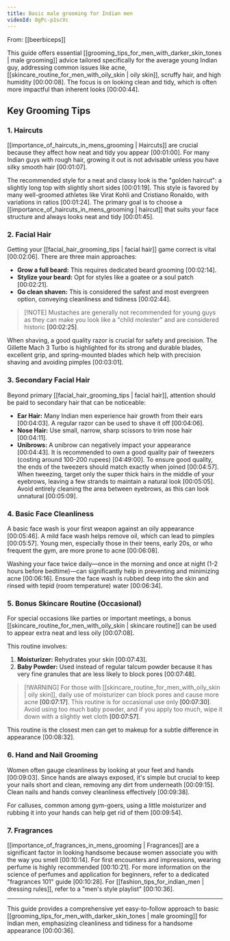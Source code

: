 ```yaml
---
title: Basic male grooming for Indian men
videoId: 8gPc-p1scVc
---
```


From: [[beerbiceps]] <br/> 

This guide offers essential [[grooming_tips_for_men_with_darker_skin_tones | male grooming]] advice tailored specifically for the average young Indian guy, addressing common issues like acne, [[skincare_routine_for_men_with_oily_skin | oily skin]], scruffy hair, and high humidity <a class="yt-timestamp" data-t="00:00:08">[00:00:08]</a>. The focus is on looking clean and tidy, which is often more impactful than inherent looks <a class="yt-timestamp" data-t="00:00:44">[00:00:44]</a>.

## Key Grooming Tips

### 1. Haircuts
[[importance_of_haircuts_in_mens_grooming | Haircuts]] are crucial because they affect how neat and tidy you appear <a class="yt-timestamp" data-t="00:01:00">[00:01:00]</a>. For many Indian guys with rough hair, growing it out is not advisable unless you have silky smooth hair <a class="yt-timestamp" data-t="00:01:07">[00:01:07]</a>.

The recommended style for a neat and classy look is the "golden haircut": a slightly long top with slightly short sides <a class="yt-timestamp" data-t="00:01:19">[00:01:19]</a>. This style is favored by many well-groomed athletes like Virat Kohli and Cristiano Ronaldo, with variations in ratios <a class="yt-timestamp" data-t="00:01:24">[00:01:24]</a>. The primary goal is to choose a [[importance_of_haircuts_in_mens_grooming | haircut]] that suits your face structure and always looks neat and tidy <a class="yt-timestamp" data-t="00:01:45">[00:01:45]</a>.

### 2. Facial Hair
Getting your [[facial_hair_grooming_tips | facial hair]] game correct is vital <a class="yt-timestamp" data-t="00:02:06">[00:02:06]</a>. There are three main approaches:
*   **Grow a full beard:** This requires dedicated beard grooming <a class="yt-timestamp" data-t="00:02:14">[00:02:14]</a>.
*   **Stylize your beard:** Opt for styles like a goatee or a soul patch <a class="yt-timestamp" data-t="00:02:21">[00:02:21]</a>.
*   **Go clean shaven:** This is considered the safest and most evergreen option, conveying cleanliness and tidiness <a class="yt-timestamp" data-t="00:02:44">[00:02:44]</a>.

> [!NOTE] Mustaches are generally not recommended for young guys as they can make you look like a "child molester" and are considered historic <a class="yt-timestamp" data-t="00:02:25">[00:02:25]</a>.

When shaving, a good quality razor is crucial for safety and precision. The Gillette Mach 3 Turbo is highlighted for its strong and durable blades, excellent grip, and spring-mounted blades which help with precision shaving and avoiding pimples <a class="yt-timestamp" data-t="00:03:01">[00:03:01]</a>.

### 3. Secondary Facial Hair
Beyond primary [[facial_hair_grooming_tips | facial hair]], attention should be paid to secondary hair that can be noticeable:
*   **Ear Hair:** Many Indian men experience hair growth from their ears <a class="yt-timestamp" data-t="00:04:03">[00:04:03]</a>. A regular razor can be used to shave it off <a class="yt-timestamp" data-t="00:04:06">[00:04:06]</a>.
*   **Nose Hair:** Use small, narrow, sharp scissors to trim nose hair <a class="yt-timestamp" data-t="00:04:11">[00:04:11]</a>.
*   **Unibrows:** A unibrow can negatively impact your appearance <a class="yt-timestamp" data-t="00:04:43">[00:04:43]</a>. It is recommended to own a good quality pair of tweezers (costing around 100-200 rupees) <a class="yt-timestamp" data-t="04:49:00">[04:49:00]</a>. To ensure good quality, the ends of the tweezers should match exactly when joined <a class="yt-timestamp" data-t="00:04:57">[00:04:57]</a>. When tweezing, target only the super thick hairs in the middle of your eyebrows, leaving a few strands to maintain a natural look <a class="yt-timestamp" data-t="00:05:05">[00:05:05]</a>. Avoid entirely cleaning the area between eyebrows, as this can look unnatural <a class="yt-timestamp" data-t="00:05:09">[00:05:09]</a>.

### 4. Basic Face Cleanliness
A basic face wash is your first weapon against an oily appearance <a class="yt-timestamp" data-t="00:05:46">[00:05:46]</a>. A mild face wash helps remove oil, which can lead to pimples <a class="yt-timestamp" data-t="00:05:57">[00:05:57]</a>. Young men, especially those in their teens, early 20s, or who frequent the gym, are more prone to acne <a class="yt-timestamp" data-t="00:06:08">[00:06:08]</a>.

Washing your face twice daily—once in the morning and once at night (1-2 hours before bedtime)—can significantly help in preventing and minimizing acne <a class="yt-timestamp" data-t="00:06:16">[00:06:16]</a>. Ensure the face wash is rubbed deep into the skin and rinsed with tepid (room temperature) water <a class="yt-timestamp" data-t="00:06:34">[00:06:34]</a>.

### 5. Bonus Skincare Routine (Occasional)
For special occasions like parties or important meetings, a bonus [[skincare_routine_for_men_with_oily_skin | skincare routine]] can be used to appear extra neat and less oily <a class="yt-timestamp" data-t="00:07:08">[00:07:08]</a>.

This routine involves:
1.  **Moisturizer:** Rehydrates your skin <a class="yt-timestamp" data-t="00:07:43">[00:07:43]</a>.
2.  **Baby Powder:** Used instead of regular talcum powder because it has very fine granules that are less likely to block pores <a class="yt-timestamp" data-t="00:07:48">[00:07:48]</a>.

> [!WARNING] For those with [[skincare_routine_for_men_with_oily_skin | oily skin]], daily use of moisturizer can block pores and cause more acne <a class="yt-timestamp" data-t="00:07:17">[00:07:17]</a>. This routine is for occasional use only <a class="yt-timestamp" data-t="00:07:30">[00:07:30]</a>. Avoid using too much baby powder, and if you apply too much, wipe it down with a slightly wet cloth <a class="yt-timestamp" data-t="00:07:57">[00:07:57]</a>.

This routine is the closest men can get to makeup for a subtle difference in appearance <a class="yt-timestamp" data-t="00:08:32">[00:08:32]</a>.

### 6. Hand and Nail Grooming
Women often gauge cleanliness by looking at your feet and hands <a class="yt-timestamp" data-t="00:09:03">[00:09:03]</a>. Since hands are always exposed, it's simple but crucial to keep your nails short and clean, removing any dirt from underneath <a class="yt-timestamp" data-t="00:09:15">[00:09:15]</a>. Clean nails and hands convey cleanliness effectively <a class="yt-timestamp" data-t="00:09:38">[00:09:38]</a>.

For calluses, common among gym-goers, using a little moisturizer and rubbing it into your hands can help get rid of them <a class="yt-timestamp" data-t="00:09:54">[00:09:54]</a>.

### 7. Fragrances
[[importance_of_fragrances_in_mens_grooming | Fragrances]] are a significant factor in looking handsome because women associate you with the way you smell <a class="yt-timestamp" data-t="00:10:14">[00:10:14]</a>. For first encounters and impressions, wearing perfume is highly recommended <a class="yt-timestamp" data-t="00:10:21">[00:10:21]</a>. For more information on the science of perfumes and application for beginners, refer to a dedicated "fragrances 101" guide <a class="yt-timestamp" data-t="00:10:28">[00:10:28]</a>. For [[fashion_tips_for_indian_men | dressing rules]], refer to a "men's style playlist" <a class="yt-timestamp" data-t="00:10:36">[00:10:36]</a>.

---
This guide provides a comprehensive yet easy-to-follow approach to basic [[grooming_tips_for_men_with_darker_skin_tones | male grooming]] for Indian men, emphasizing cleanliness and tidiness for a handsome appearance <a class="yt-timestamp" data-t="00:00:36">[00:00:36]</a>.